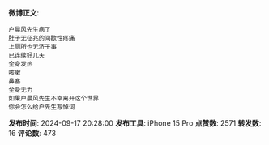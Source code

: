 **微博正文**: 
```
户晨风先生病了
肚子无征兆的间歇性疼痛
上厕所也无济于事
已连续好几天
全身发热
咳嗽
鼻塞
全身无力
如果户晨风先生不幸离开这个世界
你会怎么给户先生写悼词
```
**发布时间**: 2024-09-17 20:28:00
**发布工具**: iPhone 15 Pro
**点赞数**: 2571
**转发数**: 16
**评论数**: 473
